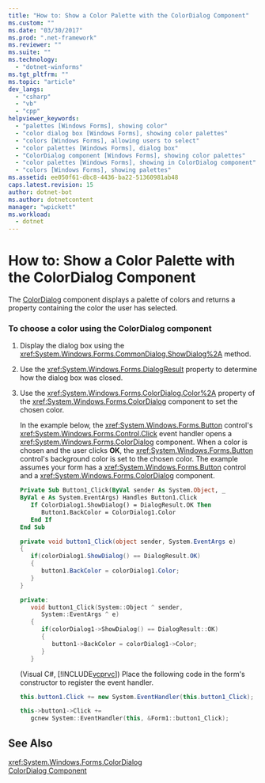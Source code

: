 ```yaml
---
title: "How to: Show a Color Palette with the ColorDialog Component"
ms.custom: ""
ms.date: "03/30/2017"
ms.prod: ".net-framework"
ms.reviewer: ""
ms.suite: ""
ms.technology: 
  - "dotnet-winforms"
ms.tgt_pltfrm: ""
ms.topic: "article"
dev_langs: 
  - "csharp"
  - "vb"
  - "cpp"
helpviewer_keywords: 
  - "palettes [Windows Forms], showing color"
  - "color dialog box [Windows Forms], showing color palettes"
  - "colors [Windows Forms], allowing users to select"
  - "color palettes [Windows Forms], dialog box"
  - "ColorDialog component [Windows Forms], showing color palettes"
  - "color palettes [Windows Forms], showing in ColorDialog component"
  - "colors [Windows Forms], showing palettes"
ms.assetid: ee050f61-dbc8-4436-ba22-51360981ab48
caps.latest.revision: 15
author: dotnet-bot
ms.author: dotnetcontent
manager: "wpickett"
ms.workload: 
  - dotnet
---
```

# How to: Show a Color Palette with the ColorDialog Component
The [ColorDialog](../../../../docs/framework/winforms/controls/colordialog-component-windows-forms.md) component displays a palette of colors and returns a property containing the color the user has selected.  
  
### To choose a color using the ColorDialog component  
  
1.  Display the dialog box using the <xref:System.Windows.Forms.CommonDialog.ShowDialog%2A> method.  
  
2.  Use the <xref:System.Windows.Forms.DialogResult> property to determine how the dialog box was closed.  
  
3.  Use the <xref:System.Windows.Forms.ColorDialog.Color%2A> property of the <xref:System.Windows.Forms.ColorDialog> component to set the chosen color.  
  
     In the example below, the <xref:System.Windows.Forms.Button> control's <xref:System.Windows.Forms.Control.Click> event handler opens a <xref:System.Windows.Forms.ColorDialog> component. When a color is chosen and the user clicks **OK**, the <xref:System.Windows.Forms.Button> control's background color is set to the chosen color. The example assumes your form has a <xref:System.Windows.Forms.Button> control and a <xref:System.Windows.Forms.ColorDialog> component.  
  
    ```vb  
    Private Sub Button1_Click(ByVal sender As System.Object, _  
    ByVal e As System.EventArgs) Handles Button1.Click  
       If ColorDialog1.ShowDialog() = DialogResult.OK Then  
          Button1.BackColor = ColorDialog1.Color  
       End If  
    End Sub  
    ```  
  
    ```csharp  
    private void button1_Click(object sender, System.EventArgs e)  
    {  
       if(colorDialog1.ShowDialog() == DialogResult.OK)  
       {  
          button1.BackColor = colorDialog1.Color;  
       }  
    }  
    ```  
  
    ```cpp  
    private:  
       void button1_Click(System::Object ^ sender,   
          System::EventArgs ^ e)  
       {  
          if(colorDialog1->ShowDialog() == DialogResult::OK)  
          {  
             button1->BackColor = colorDialog1->Color;  
          }  
       }  
    ```  
  
     (Visual C#, [!INCLUDE[vcprvc](../../../../includes/vcprvc-md.md)]) Place the following code in the form's constructor to register the event handler.  
  
    ```csharp  
    this.button1.Click += new System.EventHandler(this.button1_Click);  
    ```  
  
    ```cpp  
    this->button1->Click +=   
       gcnew System::EventHandler(this, &Form1::button1_Click);  
    ```  
  
## See Also  
 <xref:System.Windows.Forms.ColorDialog>  
 [ColorDialog Component](../../../../docs/framework/winforms/controls/colordialog-component-windows-forms.md)
